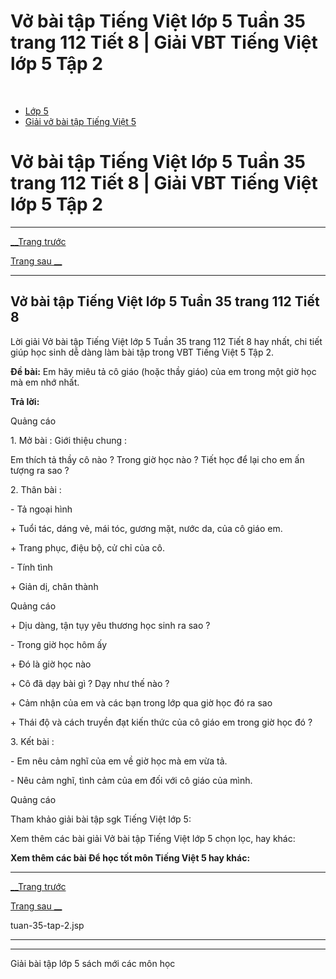 # Vở bài tập Tiếng Việt lớp 5 Tuần 35 trang 112 Tiết 8 | Giải VBT Tiếng Việt lớp 5 Tập 2

﻿

  * [Lớp 5](https://vietjack.com/series/lop-5.jsp)
  * [Giải vở bài tập Tiếng Việt 5](https://vietjack.com/giai-vo-bai-tap-tieng-viet-5/index.jsp)



# Vở bài tập Tiếng Việt lớp 5 Tuần 35 trang 112 Tiết 8 | Giải VBT Tiếng Việt lớp 5 Tập 2

* * *

[__Trang trước](https://vietjack.com/giai-vo-bai-tap-tieng-viet-5/tuan-35-tap-2.jsp)

[Trang sau __](https://vietjack.com/giai-vo-bai-tap-tieng-viet-5/tuan-35-tap-2.jsp)

* * *

## Vở bài tập Tiếng Việt lớp 5 Tuần 35 trang 112 Tiết 8

Lời giải Vở bài tập Tiếng Việt lớp 5 Tuần 35 trang 112 Tiết 8 hay nhất, chi tiết giúp học sinh dễ dàng làm bài tập trong VBT Tiếng Việt 5 Tập 2.

**Đề bài:** Em hãy miêu tả cô giáo (hoặc thầy giáo) của em trong một giờ học mà em nhớ nhất. 

**Trả lời:**

Quảng cáo

1\. Mở bài : Giới thiệu chung : 

Em thích tả thầy cô nào ? Trong giờ học nào ? Tiết học để lại cho em ấn tượng ra sao ? 

2\. Thân bài : 

\- Tả ngoại hình 

\+ Tuổi tác, dáng vẻ, mái tóc, gương mặt, nước da, của cô giáo em. 

\+ Trang phục, điệu bộ, cử chỉ của cô. 

\- Tính tình 

\+ Giản dị, chân thành 

Quảng cáo

\+ Dịu dàng, tận tụy yêu thương học sinh ra sao ? 

\- Trong giờ học hôm ấy 

\+ Đó là giờ học nào 

\+ Cô đã dạy bài gì ? Dạy như thế nào ? 

\+ Cảm nhận của em và các bạn trong lớp qua giờ học đó ra sao 

\+ Thái độ và cách truyền đạt kiến thức của cô giáo em trong giờ học đó ? 

3\. Kết bài : 

\- Em nêu cảm nghĩ của em về giờ học mà em vừa tả. 

\- Nêu cảm nghĩ, tình cảm của em đối với cô giáo của mình. 

Quảng cáo

Tham khảo giải bài tập sgk Tiếng Việt lớp 5:

Xem thêm các bài giải Vở bài tập Tiếng Việt lớp 5 chọn lọc, hay khác:

**Xem thêm các bài Để học tốt môn Tiếng Việt 5 hay khác:**

* * *

[__Trang trước](https://vietjack.com/giai-vo-bai-tap-tieng-viet-5/tuan-35-tap-2.jsp)

[Trang sau __](https://vietjack.com/giai-vo-bai-tap-tieng-viet-5/tuan-35-tap-2.jsp)

tuan-35-tap-2.jsp

* * *

* * *

Giải bài tập lớp 5 sách mới các môn học
